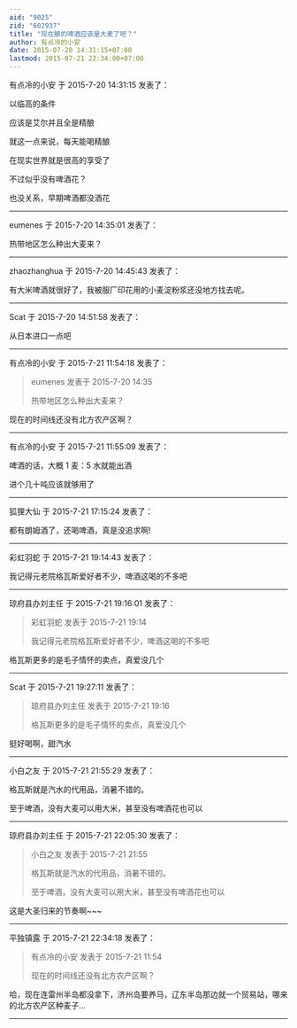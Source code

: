 ```yaml
---
aid: "9025"
zid: "602937"
title: "现在酿的啤酒应该是大麦了吧？"
author: 有点冷的小安
date: 2015-07-20 14:31:15+07:00
lastmod: 2015-07-21 22:34:00+07:00
---
```


有点冷的小安 于 2015-7-20 14:31:15 发表了：

以临高的条件

应该是艾尔并且全是精酿

就这一点来说，每天能喝精酿

在现实世界就是很高的享受了

不过似乎没有啤酒花？

也没关系，早期啤酒都没酒花

---

eumenes 于 2015-7-20 14:35:01 发表了：

热带地区怎么种出大麦来？

---

zhaozhanghua 于 2015-7-20 14:45:43 发表了：

有大米啤酒就很好了，我被服厂印花用的小麦淀粉浆还没地方找去呢。

---

Scat 于 2015-7-20 14:51:58 发表了：

从日本进口一点吧

---

有点冷的小安 于 2015-7-21 11:54:18 发表了：

> eumenes 发表于 2015-7-20 14:35
>
> 热带地区怎么种出大麦来？

现在的时间线还没有北方农产区啊？

---

有点冷的小安 于 2015-7-21 11:55:09 发表了：

啤酒的话，大概 1 麦：5 水就能出酒

进个几十吨应该就够用了

---

狐狸大仙 于 2015-7-21 17:15:24 发表了：

都有朗姆酒了，还喝啤酒，真是没追求啊!

---

彩虹羽蛇 于 2015-7-21 19:14:43 发表了：

我记得元老院格瓦斯爱好者不少，啤酒这喝的不多吧

---

琼府县办刘主任 于 2015-7-21 19:16:01 发表了：

> 彩虹羽蛇 发表于 2015-7-21 19:14
>
> 我记得元老院格瓦斯爱好者不少，啤酒这喝的不多吧

格瓦斯更多的是毛子情怀的卖点，真爱没几个

---

Scat 于 2015-7-21 19:27:11 发表了：

> 琼府县办刘主任 发表于 2015-7-21 19:16
>
> 格瓦斯更多的是毛子情怀的卖点，真爱没几个

挺好喝啊，甜汽水

---

小白之友 于 2015-7-21 21:55:29 发表了：

格瓦斯就是汽水的代用品，消暑不错的。

至于啤酒，没有大麦可以用大米，甚至没有啤酒花也可以

---

琼府县办刘主任 于 2015-7-21 22:05:30 发表了：

> 小白之友 发表于 2015-7-21 21:55
>
> 格瓦斯就是汽水的代用品，消暑不错的。
>
> 至于啤酒，没有大麦可以用大米，甚至没有啤酒花也可以

这是大圣归来的节奏啊~~~

---

平独镇露 于 2015-7-21 22:34:18 发表了：

> 有点冷的小安 发表于 2015-7-21 11:54
>
> 现在的时间线还没有北方农产区啊？

哈，现在连雷州半岛都没拿下，济州岛要养马，辽东半岛那边就一个贸易站，哪来的北方农产区种麦子...

---
